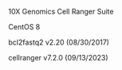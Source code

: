 10X Genomics Cell Ranger Suite

CentOS 8

bcl2fastq2 v2.20 (08/30/2017)

cellranger v7.2.0 (09/13/2023)
